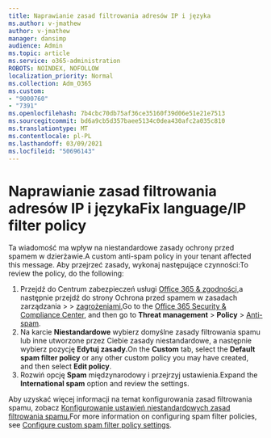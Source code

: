 ```yaml
---
title: Naprawianie zasad filtrowania adresów IP i języka
ms.author: v-jmathew
author: v-jmathew
manager: dansimp
audience: Admin
ms.topic: article
ms.service: o365-administration
ROBOTS: NOINDEX, NOFOLLOW
localization_priority: Normal
ms.collection: Adm_O365
ms.custom:
- "9000760"
- "7391"
ms.openlocfilehash: 7b4cbc70db75af36ce35160f39d06e51e21e7513
ms.sourcegitcommit: bd6a9cb5d357baee5134c0dea430afc2a035c810
ms.translationtype: MT
ms.contentlocale: pl-PL
ms.lasthandoff: 03/09/2021
ms.locfileid: "50696143"
---
```

# <a name="fix-languageip-filter-policy"></a><span data-ttu-id="d3c8b-102">Naprawianie zasad filtrowania adresów IP i języka</span><span class="sxs-lookup"><span data-stu-id="d3c8b-102">Fix language/IP filter policy</span></span>

<span data-ttu-id="d3c8b-103">Ta wiadomość ma wpływ na niestandardowe zasady ochrony przed spamem w dzierżawie.</span><span class="sxs-lookup"><span data-stu-id="d3c8b-103">A custom anti-spam policy in your tenant affected this message.</span></span> <span data-ttu-id="d3c8b-104">Aby przejrzeć zasady, wykonaj następujące czynności:</span><span class="sxs-lookup"><span data-stu-id="d3c8b-104">To review the policy, do the following:</span></span>

1. <span data-ttu-id="d3c8b-105">Przejdź do Centrum zabezpieczeń usługi [Office 365 & zgodności,](https://go.microsoft.com/fwlink/p/?linkid=2077143)a następnie przejdź do strony Ochrona przed spamem w zasadach zarządzania   >    >  [zagrożeniami.](https://go.microsoft.com/fwlink/?linkid=2101518)</span><span class="sxs-lookup"><span data-stu-id="d3c8b-105">Go to the [Office 365 Security & Compliance Center](https://go.microsoft.com/fwlink/p/?linkid=2077143), and then go to **Threat management** > **Policy** > [Anti-spam](https://go.microsoft.com/fwlink/?linkid=2101518).</span></span>
2. <span data-ttu-id="d3c8b-106">Na karcie **Niestandardowe** wybierz  domyślne zasady filtrowania spamu lub inne utworzone przez Ciebie zasady niestandardowe, a następnie wybierz pozycję **Edytuj zasady.**</span><span class="sxs-lookup"><span data-stu-id="d3c8b-106">On the **Custom** tab, select the **Default spam filter policy** or any other custom policy you may have created, and then select **Edit policy**.</span></span>
3. <span data-ttu-id="d3c8b-107">Rozwiń opcję **Spam** międzynarodowy i przejrzyj ustawienia.</span><span class="sxs-lookup"><span data-stu-id="d3c8b-107">Expand the **International spam** option and review the settings.</span></span>

<span data-ttu-id="d3c8b-108">Aby uzyskać więcej informacji na temat konfigurowania zasad filtrowania spamu, zobacz [Konfigurowanie ustawień niestandardowych zasad filtrowania spamu.](https://go.microsoft.com/fwlink/?linkid=2101054)</span><span class="sxs-lookup"><span data-stu-id="d3c8b-108">For more information on configuring spam filter policies, see [Configure custom spam filter policy settings](https://go.microsoft.com/fwlink/?linkid=2101054).</span></span>
